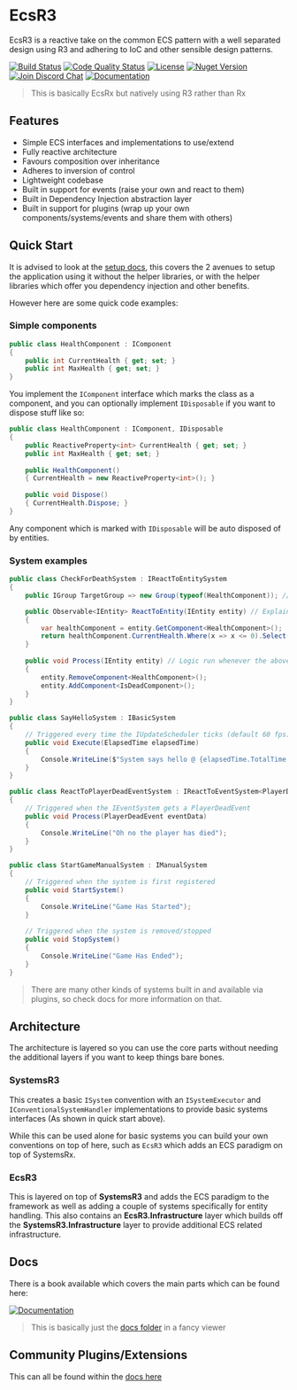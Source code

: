 # EcsR3

EcsR3 is a reactive take on the common ECS pattern with a well separated design using R3 and adhering to IoC and other sensible design patterns.

[![Build Status][build-status-image]][build-status-url]
[![Code Quality Status][codacy-image]][codacy-url]
[![License][license-image]][license-url]
[![Nuget Version][nuget-image]][nuget-url]
[![Join Discord Chat][discord-image]][discord-url]
[![Documentation][gitbook-image]][gitbook-url]

> This is basically EcsRx but natively using R3 rather than Rx

## Features

- Simple ECS interfaces and implementations to use/extend
- Fully reactive architecture
- Favours composition over inheritance
- Adheres to inversion of control
- Lightweight codebase
- Built in support for events (raise your own and react to them)
- Built in Dependency Injection abstraction layer
- Built in support for plugins (wrap up your own components/systems/events and share them with others)

## Quick Start

It is advised to look at the [setup docs](./docs/ecs-r3/introduction/setup.md), this covers the 2 avenues to setup the application using it without the helper libraries, or with the helper libraries which offer you dependency injection and other benefits.

However here are some quick code examples:
### Simple components

```csharp
public class HealthComponent : IComponent
{
    public int CurrentHealth { get; set; }
    public int MaxHealth { get; set; }
}
```

You implement the `IComponent` interface which marks the class as a component, and you can optionally implement `IDisposable` if you want to dispose stuff like so:

```csharp
public class HealthComponent : IComponent, IDisposable
{
    public ReactiveProperty<int> CurrentHealth { get; set; }
    public int MaxHealth { get; set; }
    
    public HealthComponent() 
    { CurrentHealth = new ReactiveProperty<int>(); }
    
    public void Dispose() 
    { CurrentHealth.Dispose; }
}
```

Any component which is marked with `IDisposable` will be auto disposed of by entities.

### System examples

```csharp
public class CheckForDeathSystem : IReactToEntitySystem
{
    public IGroup TargetGroup => new Group(typeof(HealthComponent)); // Get any entities with health component

    public Observable<IEntity> ReactToEntity(IEntity entity) // Explain when you want to execute
    {
        var healthComponent = entity.GetComponent<HealthComponent>();
        return healthComponent.CurrentHealth.Where(x => x <= 0).Select(x => entity);
    }
    
    public void Process(IEntity entity) // Logic run whenever the above reaction occurs
    {
        entity.RemoveComponent<HealthComponent>();
        entity.AddComponent<IsDeadComponent>();
    }
}
``` 

```csharp
public class SayHelloSystem : IBasicSystem
{
    // Triggered every time the IUpdateScheduler ticks (default 60 fps)
    public void Execute(ElapsedTime elapsedTime)
    {
        Console.WriteLine($"System says hello @ {elapsedTime.TotalTime.ToString()}");
    }
}
```

```csharp
public class ReactToPlayerDeadEventSystem : IReactToEventSystem<PlayerDeadEvent>
{
    // Triggered when the IEventSystem gets a PlayerDeadEvent
    public void Process(PlayerDeadEvent eventData)
    {
        Console.WriteLine("Oh no the player has died");
    }
}
```

```csharp
public class StartGameManualSystem : IManualSystem
{
    // Triggered when the system is first registered
    public void StartSystem()
    {
        Console.WriteLine("Game Has Started");
    }
        
    // Triggered when the system is removed/stopped
    public void StopSystem()
    {
        Console.WriteLine("Game Has Ended");
    }
}
```
> There are many other kinds of systems built in and available via plugins, so check docs for more information on that.

## Architecture

The architecture is layered so you can use the core parts without needing the additional layers if you want to keep things bare bones.

### SystemsR3

This creates a basic `ISystem` convention with an `ISystemExecutor` and `IConventionalSystemHandler` implementations to provide basic systems interfaces (As shown in quick start above).

While this can be used alone for basic systems you can build your own conventions on top of here, such as `EcsR3` which adds an ECS paradigm on top of SystemsRx.

### EcsR3

This is layered on top of **SystemsR3** and adds the ECS paradigm to the framework as well as adding a couple of systems specifically for entity handling. This also contains an **EcsR3.Infrastructure** layer which builds off the **SystemsR3.Infrastructure** layer to provide additional ECS related infrastructure.

## Docs

There is a book available which covers the main parts which can be found here:

[![Documentation][gitbook-image]][gitbook-url]

> This is basically just the [docs folder](docs) in a fancy viewer

## Community Plugins/Extensions

This can all be found within the [docs here](./docs/others/third-party-content.md)

[build-status-image]: https://ci.appveyor.com/api/projects/status/6incybkqawq9qe7u?svg=true
[build-status-url]: https://ci.appveyor.com/project/grofit/systemsrx/branch/main
[nuget-image]: https://img.shields.io/nuget/v/systemsrx.svg
[nuget-url]: https://www.nuget.org/packages/EcsR3/
[discord-image]: https://img.shields.io/discord/488609938399297536.svg
[discord-url]: https://discord.gg/bS2rnGz
[license-image]: https://img.shields.io/github/license/ecsrx/ecsr3.svg
[license-url]: https://github.com/EcsRx/ecsr3/blob/master/LICENSE
[codacy-image]: https://app.codacy.com/project/badge/Grade/eb08368251df43c98aa55a8cbb8d5577
[codacy-url]: https://www.codacy.com/gh/EcsRx/SystemsRx/dashboard?utm_source=github.com&amp;utm_medium=referral&amp;utm_content=EcsRx/SystemsRx&amp;utm_campaign=Badge_Grade
[gitbook-image]: https://img.shields.io/static/v1.svg?label=Documentation&message=Read%20Now&color=Green&style=flat
[gitbook-url]: https://ecsrx.gitbook.io/ecsr3/v/main/